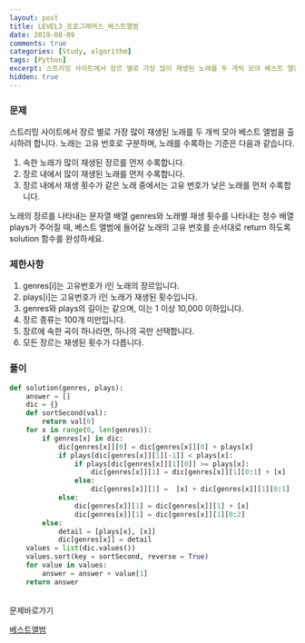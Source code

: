 ```yaml
---
layout: post
title: LEVEL3_프로그래머스_베스트앨범
date: 2019-08-09
comments: true
categories: [Study, algorithm]
tags: [Python]
excerpt: 스트리밍 사이트에서 장르 별로 가장 많이 재생된 노래를 두 개씩 모아 베스트 앨범을 출시하려 합니다. 노래는 고유 번호로 구분하며, 노래를 수록하는 기준은 다음과 같습니다.
hidden: true
---
```


### 문제

스트리밍 사이트에서 장르 별로 가장 많이 재생된 노래를 두 개씩 모아 베스트 앨범을 출시하려 합니다. 노래는 고유 번호로 구분하며, 노래를 수록하는 기준은 다음과 같습니다.

1. 속한 노래가 많이 재생된 장르를 먼저 수록합니다.
2. 장르 내에서 많이 재생된 노래를 먼저 수록합니다.
3. 장르 내에서 재생 횟수가 같은 노래 중에서는 고유 번호가 낮은 노래를 먼저 수록합니다.

노래의 장르를 나타내는 문자열 배열 genres와 노래별 재생 횟수를 나타내는 정수 배열 plays가 주어질 때, 베스트 앨범에 들어갈 노래의 고유 번호를 순서대로 return 하도록 solution 함수를 완성하세요.

### 제한사항

1. genres[i]는 고유번호가 i인 노래의 장르입니다.
2. plays[i]는 고유번호가 i인 노래가 재생된 횟수입니다.
3. genres와 plays의 길이는 같으며, 이는 1 이상 10,000 이하입니다.
4. 장르 종류는 100개 미만입니다.
5. 장르에 속한 곡이 하나라면, 하나의 곡만 선택합니다.
6. 모든 장르는 재생된 횟수가 다릅니다.

### 풀이

```python
def solution(genres, plays):
    answer = []
    dic = {}
    def sortSecond(val):
        return val[0]
    for x in range(0, len(genres)):
        if genres[x] in dic:
            dic[genres[x]][0] = dic[genres[x]][0] + plays[x]
            if plays[dic[genres[x]][1][-1]] < plays[x]:
                if plays[dic[genres[x]][1][0]] >= plays[x]:
                    dic[genres[x]][1] = dic[genres[x]][1][0:1] + [x]
                else:
                    dic[genres[x]][1] =  [x] + dic[genres[x]][1][0:1]
            else:
                dic[genres[x]][1] = dic[genres[x]][1] + [x]
                dic[genres[x]][1] = dic[genres[x]][1][0:2]
        else:
            detail = [plays[x], [x]]
            dic[genres[x]] = detail
    values = list(dic.values())
    values.sort(key = sortSecond, reverse = True)
    for value in values:
        answer = answer + value[1]
    return answer
```

<br>
<span class="reference">문제바로가기</span>

[베스트앨범](https://programmers.co.kr/learn/courses/30/lessons/42579)
